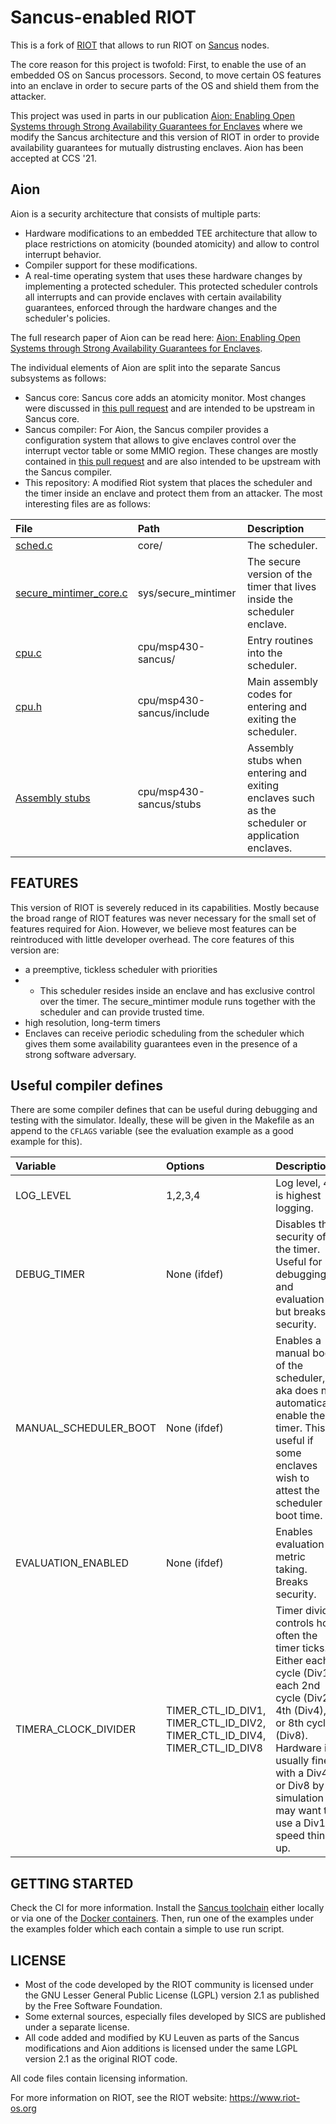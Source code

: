 # Sancus-enabled RIOT
This is a fork of [RIOT](https://github.com/RIOT-OS) that allows to run RIOT on [Sancus](https://distrinet.cs.kuleuven.be/software/sancus/) nodes.

The core reason for this project is twofold: First, to enable the use of an embedded OS on Sancus processors. Second, to move certain OS features into an enclave in order to secure parts of the OS and shield them from the attacker.

This project was used in parts in our publication [Aion: Enabling Open Systems through Strong Availability
Guarantees for Enclaves](https://falder.org/files/paper/2021_aion.pdf) where we modify the Sancus architecture and this version of RIOT in order to provide availability guarantees for mutually distrusting enclaves. Aion has been accepted at CCS '21.

## Aion
Aion is a security architecture that consists of multiple parts:

* Hardware modifications to an embedded TEE architecture that allow to place restrictions on atomicity (bounded atomicity) and allow to control interrupt behavior.
* Compiler support for these modifications.
* A real-time operating system that uses these hardware changes by implementing a protected scheduler. This protected scheduler controls all interrupts and can provide enclaves with certain availability guarantees, enforced through the hardware changes and the scheduler's policies.

The full research paper of Aion can be read here: [Aion: Enabling Open Systems through Strong Availability
Guarantees for Enclaves](https://falder.org/files/paper/2021_aion.pdf). 

The individual elements of Aion are split into the separate Sancus subsystems as follows:

* Sancus core: Sancus core adds an atomicity monitor. Most changes were discussed in [this pull request](https://github.com/sancus-tee/sancus-core/pull/24) and are intended to be upstream in Sancus core.
* Sancus compiler: For Aion, the Sancus compiler provides a configuration system that allows to give enclaves control over the interrupt vector table or some MMIO region. These changes are mostly contained in [this pull request](https://github.com/sancus-tee/sancus-compiler/pull/33) and are also intended to be upstream with the Sancus compiler.
* This repository: A modified Riot system that places the scheduler and the timer inside an enclave and protect them from an attacker. The most interesting files are as follows:

| File | Path | Description |
| :--- | :--- | :---------- |
| [sched.c](core/sched.c) | core/ | The scheduler. |
| [secure_mintimer_core.c](sys/secure_mintimer/secure_mintimer_core.c) | sys/secure_mintimer | The secure version of the timer that lives inside the scheduler enclave. |
| [cpu.c](cpu/msp430-sancus/cpu.c)  | cpu/msp430-sancus/ | Entry routines into the scheduler. |
| [cpu.h](cpu/msp430-sancus/include/cpu.h)  | cpu/msp430-sancus/include | Main assembly codes for entering and exiting the scheduler. | 
| [Assembly stubs](cpu/msp430-sancus/stubs) | cpu/msp430-sancus/stubs | Assembly stubs when entering and exiting enclaves such as the scheduler or application enclaves. |


## FEATURES
This version of RIOT is severely reduced in its capabilities. Mostly because the broad range of RIOT features was never necessary for the small set of features required for Aion. However, we believe most features can be reintroduced with little developer overhead. The core features of this version are:

* a preemptive, tickless scheduler with priorities
* * This scheduler resides inside an enclave and has exclusive control over the timer. The secure_mintimer module runs together with the scheduler and can provide trusted time.
* high resolution, long-term timers
* Enclaves can receive periodic scheduling from the scheduler which gives them some availability guarantees even in the presence of a strong software adversary.

## Useful compiler defines
There are some compiler defines that can be useful during debugging and testing with the simulator. Ideally, these will be given in the Makefile as an append to the `CFLAGS` variable (see the evaluation example as a good example for this).

| Variable | Options | Description |
| :------- | :------ | :---------- |
| LOG_LEVEL| 1,2,3,4 | Log level, 4 is highest logging. |
| DEBUG_TIMER | None (ifdef) | Disables the security of the timer. Useful for debugging and evaluation but breaks security. |
| MANUAL_SCHEDULER_BOOT | None (ifdef) | Enables a manual boot of the scheduler, aka does not automatically enable the timer. This is useful if some enclaves wish to attest the scheduler at boot time.|
| EVALUATION_ENABLED |None (ifdef)| Enables evaluation metric taking. Breaks security. |
| TIMERA_CLOCK_DIVIDER| TIMER_CTL_ID_DIV1, TIMER_CTL_ID_DIV2, TIMER_CTL_ID_DIV4, TIMER_CTL_ID_DIV8| Timer divider controls how often the timer ticks. Either each cycle (Div1), each 2nd cycle (Div2), 4th (Div4), or 8th cycle (Div8). Hardware is usually fine with a Div4 or Div8 by simulation may want to use a Div1 to speed things up. |

## GETTING STARTED
Check the CI for more information. Install the [Sancus toolchain](https://distrinet.cs.kuleuven.be/software/sancus/install.php) either locally or via one of the [Docker containers](https://github.com/orgs/sancus-tee/packages). Then, run one of the examples under the examples folder which each contain a simple to use run script.

## LICENSE
* Most of the code developed by the RIOT community is licensed under the GNU
  Lesser General Public License (LGPL) version 2.1 as published by the Free
  Software Foundation.
* Some external sources, especially files developed by SICS are published under
  a separate license.
* All code added and modified by KU Leuven as parts of the Sancus modifications and
  Aion additions is licensed under the same LGPL version 2.1 as the original RIOT code.

All code files contain licensing information.

For more information on RIOT, see the RIOT website:
https://www.riot-os.org

